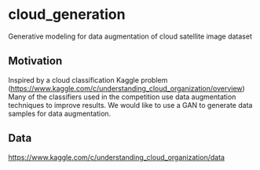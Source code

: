 # cloud_generation
Generative modeling for data augmentation of cloud satellite image dataset

## Motivation
Inspired by a cloud classification Kaggle problem (https://www.kaggle.com/c/understanding_cloud_organization/overview)
Many of the classifiers used in the competition use data augmentation techniques to improve results. 
We would like to use a GAN to generate data samples for data augmentation. 

## Data
https://www.kaggle.com/c/understanding_cloud_organization/data
